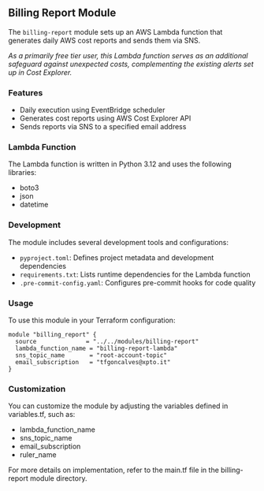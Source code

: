 ## Billing Report Module

The `billing-report` module sets up an AWS Lambda function that generates daily AWS cost reports and sends them via SNS.

*As a primarily free tier user, this Lambda function serves as an additional safeguard against unexpected costs, complementing the existing alerts set up in Cost Explorer.*

### Features

- Daily execution using EventBridge scheduler
- Generates cost reports using AWS Cost Explorer API
- Sends reports via SNS to a specified email address

### Lambda Function

The Lambda function is written in Python 3.12 and uses the following libraries:
- boto3
- json
- datetime

### Development

The module includes several development tools and configurations:

- `pyproject.toml`: Defines project metadata and development dependencies
- `requirements.txt`: Lists runtime dependencies for the Lambda function
- `.pre-commit-config.yaml`: Configures pre-commit hooks for code quality

### Usage

To use this module in your Terraform configuration:

```hcl
module "billing_report" {
  source              = "../../modules/billing-report"
  lambda_function_name = "billing-report-lambda"
  sns_topic_name       = "root-account-topic"
  email_subscription   = "tfgoncalves@xpto.it"
}
```
### Customization
You can customize the module by adjusting the variables defined in variables.tf, such as:
* lambda_function_name
* sns_topic_name
* email_subscription
* ruler_name

For more details on implementation, refer to the main.tf file in the billing-report module directory.
